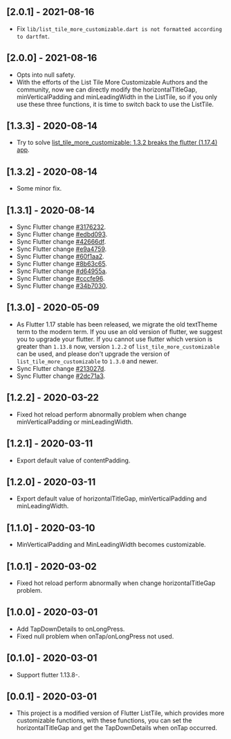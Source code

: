 ## [2.0.1] - 2021-08-16

* Fix `lib/list_tile_more_customizable.dart is not formatted according to dartfmt`.

## [2.0.0] - 2021-08-16

* Opts into null safety.
* With the efforts of the List Tile More Customizable Authors and the community, 
now we can directly modify the horizontalTitleGap, 
minVerticalPadding and minLeadingWidth in the ListTile, 
so if you only use these three functions, 
it is time to switch back to use the ListTile.

## [1.3.3] - 2020-08-14

* Try to solve [list_tile_more_customizable: 1.3.2 breaks the flutter (1.17.4) app](https://github.com/Playhi/list_tile_more_customizable/issues/1).

## [1.3.2] - 2020-08-14

* Some minor fix.

## [1.3.1] - 2020-08-14

* Sync Flutter change [#3176232](https://github.com/flutter/flutter/commit/3176232cb433d7f14969a568ec254e848542eb5b#diff-53f33273ae4e7462729c5f4b7394428b).
* Sync Flutter change [#edbd093](https://github.com/flutter/flutter/commit/edbd09379bc4e9b88f0c930757a9a1a3d532ed7c#diff-53f33273ae4e7462729c5f4b7394428b).
* Sync Flutter change [#42666df](https://github.com/flutter/flutter/commit/42666df9b708e93b87f1c32b36096c9f192d7dcc#diff-53f33273ae4e7462729c5f4b7394428b).
* Sync Flutter change [#e9a4759](https://github.com/flutter/flutter/commit/e9a4759947307e8208cfe8fda98b2f25ba4e8de1#diff-53f33273ae4e7462729c5f4b7394428b).
* Sync Flutter change [#60f1aa2](https://github.com/flutter/flutter/commit/60f1aa25d364dd87d641125b3eea786d1953a22e#diff-53f33273ae4e7462729c5f4b7394428b).
* Sync Flutter change [#8b63c65](https://github.com/flutter/flutter/commit/8b63c6543644ba0e5205f6f0c28cc20f48d92550#diff-53f33273ae4e7462729c5f4b7394428b).
* Sync Flutter change [#d64955a](https://github.com/flutter/flutter/commit/d64955ab49772836ccafb378f4c7b99934b72fbf#diff-53f33273ae4e7462729c5f4b7394428b).
* Sync Flutter change [#cccfe96](https://github.com/flutter/flutter/commit/cccfe96e721fcc2c7985fbd8a652d53f7c2f7682#diff-53f33273ae4e7462729c5f4b7394428b).
* Sync Flutter change [#34b7030](https://github.com/flutter/flutter/commit/34b7030c1e454730de6173272ce338c6a6eaa1d0#diff-53f33273ae4e7462729c5f4b7394428b).

## [1.3.0] - 2020-05-09

* As Flutter 1.17 stable has been released, 
we migrate the old textTheme term to the modern term. 
If you use an old version of flutter, 
we suggest you to upgrade your flutter. 
If you cannot use flutter which version is greater than `1.13.8` now, 
version `1.2.2` of `list_tile_more_customizable` 
can be used, and please don't upgrade the version 
of `list_tile_more_customizable` to `1.3.0` 
and newer.
* Sync Flutter change [#213027d](https://github.com/flutter/flutter/commit/213027dd8213898daed6a0c90635da1ec4562b70#diff-53f33273ae4e7462729c5f4b7394428b).
* Sync Flutter change [#2dc71a3](https://github.com/flutter/flutter/commit/2dc71a343f087da118356cabb23509e762166c23#diff-53f33273ae4e7462729c5f4b7394428b).

## [1.2.2] - 2020-03-22

* Fixed hot reload perform abnormally problem when change minVerticalPadding or minLeadingWidth.


## [1.2.1] - 2020-03-11

* Export default value of contentPadding.


## [1.2.0] - 2020-03-11

* Export default value of horizontalTitleGap, minVerticalPadding and minLeadingWidth.


## [1.1.0] - 2020-03-10

* MinVerticalPadding and MinLeadingWidth becomes customizable.


## [1.0.1] - 2020-03-02

* Fixed hot reload perform abnormally when change horizontalTitleGap problem.


## [1.0.0] - 2020-03-01

* Add TapDownDetails to onLongPress.
* Fixed null problem when onTap/onLongPress not used.


## [0.1.0] - 2020-03-01

* Support flutter 1.13.8-.


## [0.0.1] - 2020-03-01

* This project is a modified version of Flutter ListTile, 
which provides more customizable functions, 
with these functions, 
you can set the horizontalTitleGap 
and get the TapDownDetails when onTap occurred.
